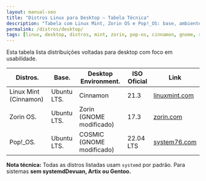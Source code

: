 ```yaml
---
layout: manual-seo
title: "Distros Linux para Desktop — Tabela Técnica"
description: "Tabela com Linux Mint, Zorin OS e Pop!_OS: base, ambiente gráfico, ISO oficial e links diretos. Foco em sistemas acessíveis e estáveis."
permalink: /distros/desktop/
tags: [linux, desktop, distros, mint, zorin, pop-os, cinnamon, gnome, sysadmin]
---
```


<section>
  <p>Esta tabela lista distribuições voltadas para desktop com foco em usabilidade.</p>

  <table class="evergreen-table">
    <thead>
      <tr>
        <th>Distros.</th>
        <th>Base.</th>
        <th>Desktop Environment.</th>
        <th>ISO Oficial</th>
        <th>Link</th>
      </tr>
    </thead>
    <tbody>
      <tr>
        <td data-label="Distro">Linux Mint (Cinnamon)</td>
        <td data-label="Base">Ubuntu LTS.</td>
        <td data-label="Desktop Environment">Cinnamon</td>
        <td data-label="ISO Oficial">21.3</td>
        <td data-label="Link"><a href="https://linuxmint.com/download.php" target="_blank" rel="noopener">linuxmint.com</a></td>
      </tr>
      <tr>
        <td data-label="Distro">Zorin OS.</td>
        <td data-label="Base">Ubuntu LTS.</td>
        <td data-label="Desktop Environment">Zorin (GNOME modificado)</td>
        <td data-label="ISO Oficial">17.3</td>
        <td data-label="Link"><a href="https://zorin.com/os/" target="_blank" rel="noopener">zorin.com</a></td>
      </tr>
      <tr>
        <td data-label="Distro">Pop!_OS.</td>
        <td data-label="Base">Ubuntu LTS.</td>
        <td data-label="Desktop Environment">COSMIC (GNOME modificado)</td>
        <td data-label="ISO Oficial">22.04 LTS</td>
        <td data-label="Link"><a href="https://pop.system76.com/" target="_blank" rel="noopener">system76.com</a></td>
      </tr>
    </tbody>
  </table>


<p><strong>Nota técnica:</strong> Todas as distros listadas usam <code>systemd</code> por padrão.  
  Para sistemas <strong>sem systemd</strong, considere <a href="/distros/underground/">Devuan, Artix ou Gentoo</a>.</p>
</section>


